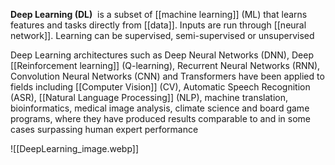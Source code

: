 **Deep Learning (DL)**  is a subset of [[machine learning]] (ML) that learns features and tasks directly from [[data]]. Inputs are run through [[neural network]]. Learning can be supervised, semi-supervised or unsupervised

Deep Learning architectures such as Deep Neural Networks (DNN), Deep [[Reinforcement learning]] (Q-learning), Recurrent Neural Networks (RNN), Convolution Neural Networks (CNN) and Transformers have been applied to fields including [[Computer Vision]] (CV), Automatic Speech Recognition (ASR), [[Natural Language Processing]] (NLP), machine translation, bioinformatics, medical image analysis, climate science and board game programs, where they have produced results comparable to and in some cases surpassing human expert performance

![[DeepLearning_image.webp]]